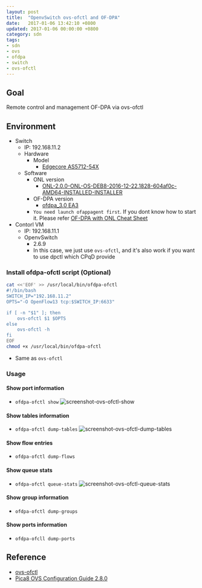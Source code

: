 ```yaml
---
layout: post
title:  "OpenvSwitch ovs-ofctl and OF-DPA"
date:   2017-01-06 13:42:10 +0800
updated: 2017-01-06 00:00:00 +0800
category: sdn
tags:
- sdn
- ovs
- ofdpa
- switch
- ovs-ofctl
---
```


## Goal
Remote control and management OF-DPA via ovs-ofctl

## Environment
- Switch
  - IP: 192.168.11.2
  - Hardware
    - Model
      - [Edgecore AS5712-54X](http://www.edge-core.com/productsInfo.php?cls=1&cls2=8&cls3=44&id=15)
  - Software
    - ONL version
      - [ONL-2.0.0-ONL-OS-DEB8-2016-12-22.1828-604af0c-AMD64-INSTALLED-INSTALLER](http://opennetlinux.org/binaries/2016.12.22.18.28.604af0c9b3dc9504870c30273ab22f2fb62746c3/ONL-2.0.0-ONL-OS-DEB8-2016-12-22.1828-604af0c-AMD64-INSTALLED-INSTALLER)
    - OF-DPA version
      - [ofdpa_3.0 EA3](https://github.com/onfsdn/atrium-docs/blob/master/16A/ONOS/builds/ofdpa_3.0.3.1%2Baccton1.4~1-1_amd64.deb)
    - `You need launch ofappagent first`. If you dont know how to start it. Please refer [OF-DPA with ONL Cheat Sheet](http://blog.pichuang.com.tw/ofdpa-with-onl-cheat-sheet)
- Contorl VM
  - IP: 192.168.11.1
  - OpenvSwitch
    - 2.6.9
    - In this case, we just use `ovs-ofctl`, and it's also work if you want to use dpctl which CPqD provide

### Install ofdpa-ofctl script (Optional)
```bash
cat <<'EOF' >> /usr/local/bin/ofdpa-ofctl
#!/bin/bash
SWITCH_IP="192.168.11.2"
OPTS="-O OpenFlow13 tcp:$SWITCH_IP:6633"

if [ -n "$1" ]; then
    ovs-ofctl $1 $OPTS
else
    ovs-ofctl -h
fi
EOF
chmod +x /usr/local/bin/ofdpa-ofctl
```
- Same as `ovs-ofctl`

### Usage

#### Show port information
- `ofdpa-ofctl show`
![screenshot-ovs-ofctl-show](https://lh3.googleusercontent.com/tKLPupRqIMcNsuPBugLxYQg6DB4klz3vPBECqYSa_T7MD2l0IRZyIl_6kq6uLX7cmfuFwWx-VCjoPtC2nHUJ5Xn1aVTq5nRR2NKTxOS5l5y3-7YwgJHKZGdCgqQsEgeIJNxfPYrRAtBqs5a-38OLVEIrfh6Pb0GYZkgl2VoNB7nNY2wMXh6KX7g-voYhklH1XCEkXaajRGQz4zg3vbKQpqC1lS9sgGFQVCqwsLGZoz2lne0kkfCEW3yn9TMXs7PPcvVBtmGJBH97v-Gx4CV-no-vTHmWXbe6v2bWEIhJB_oFhKPZILu2K05jHsA68f426VvN6uIT4bfxVA7i9sl90EJbD3aGZdfnyPqrnpsbsaHDuFCXkIbXvixrv1HtKrStubBPyKpW37_cCjBj3YdDmcloB_Wi7caqSxyw-KSYQv6mlPJ4RPFiScXvbWpj_wF7bxLxYwxLpQbo8qIoPExQTwjPp6O7ZVR0XGtcQcn5jAD8L3ur895qLAo55abBZ7-Tv-filg_PIbRKdej2q-twvCGRbspOO7m76f6ekuccyMBfkEYlleUjY39WowfzWCkt7tqoi-1rSVDW5Px9PqXl0Sh-1sn1rEK_7SGru7XDIzecQP3__CVz=w1566-h1060-no)

#### Show tables information
- `ofdpa-ofctl dump-tables`
![screenshot-ovs-ofctl-dump-tables](https://lh3.googleusercontent.com/adiWa4tuPFAuRm4uv7OXdwxq5r6bwOlTDpdMUFCn1ID6KXANtE7VgCqAg8pF21u-8a-T2584d5MiemV8fIw1BH-FP6pQy88SGi3h6CH0E_8IA_apF0fvdUfZFvrX3owYnGouihbPmml2oP38nc_ZsDD3bJnVjOaWaeqh68NKoeOvdvjHXrEwTQ5wXnQiny3Cvqi1KoKK5lk7jaCkagOaZWztslp2KfRTFxQrZepj8sDtstwcgUJNctP0ZQWmcyx96a-LOHni6MlqWzs_P1cw2xxRCC9mZBnczazSwBU1n2KGr2IS3Oeu-44kO2rMsMwQSOgh-cCCv1m6nTTD-XscIRuwjmJctZaMgvipEUKTn8wKVwd7Cz-aYV6tEDQ44LajnBKzJdNjWbESzIVNHy_yo_S8pRnxQpJGOVlErgSKGMQB5_ZBkxAuXAB-_d_dBno6hrdu-ewBxZFS636mqDa39Tn158fpJx8yS6vQoYcvfzVNkmsywilc4w0lRMMybELAV3mob04z8RbhXRY34I7VquaNQbQxNZ7i-m-CA5fdtLvbTPiRULVwHegNT-88dTT7yReRqmBNQq_i7GuDP5dQtrqhtvQN7_bXwNPovF59BWdiRJ2A1LZw=w586-h1406-no)

#### Show flow entries
- `ofdpa-ofctl dump-flows`

#### Show queue stats
- `ofdpa-ofctl queue-stats`
![screenshot-ovs-ofctl-queue-stats](https://lh3.googleusercontent.com/QvogwdWFxfC7FNYe_r16HGBI9BrP1RArXsUOkBCYabr-PodbErqEtFHwc0xlln-JNaxFz4xiLYAfq3YZ9edg2PvOY3Mi07icXCsghfktguXmyxtShhgOLVVLJsxJ2ZWPFuTCSnrUa-9vDcIYwAUIo33qyHWc5Kqp2zgOGNXHAN5CeByDN7lNhbgYDI8zb5qVtaWhBiOx52CWMxR0H4GtYl6_yKMm_hHsSq5sfae2EvnyLQSTq4yNPWNgh9CUqoxFqXkRjDV5ZFJp3ZXc_rRDDUngyliu3YcnhY7q6x68ECj1TIX1Qv3SS_sAYSpwby2iON_XRfjbTCzuxK7k25SqR_2iTxRTsvi4aFb_Y61uzHGMoZ86c2lu6BuZzBfDigyJD9HbMrPNRJCWjHwMASADkPe3jRy2LApO4q1eFK7q87CSSPSq99-N3vkwDLYUPY_D5KbivK1AWA5u4sb1Bd5ctJTezfdu93_ypK41uYKA4mbhzOLj3GmNxF2uS791xmPKDIvuDJYC385wMf5SJLSRzjnYM2iaqiXsqP8ILgpSVD9G1YKPnEJ2-IXln2F7LuE7pte43JQr7J41EZIUbZ9zA5jomELcbealeiLStCB-AJnkddP9nXhW=w1440-h944-no)

#### Show group information
- `ofdpa-ofctl dump-groups`

#### Show ports information
- `ofdpa-ofcll dump-ports`

## Reference
- [ovs-ofctl](http://openvswitch.org/support/dist-docs/ovs-ofctl.8.txt)
- [Pica8 OVS Configuration Guide 2.8.0](http://www.pica8.com/wp-content/uploads/2015/09/v2.8/html/ovs-configuration-guide/)

